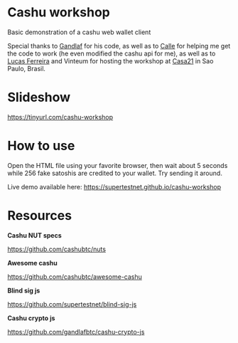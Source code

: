 # Cashu workshop
Basic demonstration of a cashu web wallet client

Special thanks to [Gandlaf](http://github.com/gandlafbtc) for his code, as well as to [Calle](https://github.com/callebtc) for helping me get the code to work (he even modified the cashu api for me), as well as to [Lucas Ferreira](https://github.com/lucasdcf) and Vinteum for hosting the workshop at [Casa21](https://vinlteum.org) in Sao Paulo, Brasil.

# Slideshow
https://tinyurl.com/cashu-workshop

# How to use
Open the HTML file using your favorite browser, then wait about 5 seconds while 256 fake satoshis are credited to your wallet. Try sending it around.

Live demo available here:
https://supertestnet.github.io/cashu-workshop

# Resources

**Cashu NUT specs**

https://github.com/cashubtc/nuts

**Awesome cashu**

https://github.com/cashubtc/awesome-cashu

**Blind sig js**

https://github.com/supertestnet/blind-sig-js

**Cashu crypto js**

https://github.com/gandlafbtc/cashu-crypto-js

